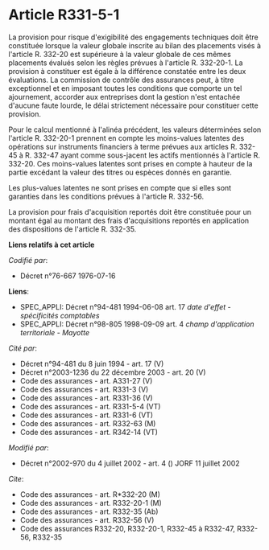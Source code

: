 # Article R331-5-1

La provision pour risque d'exigibilité des engagements techniques doit être constituée lorsque la valeur globale inscrite au
bilan des placements visés à l'article R. 332-20 est supérieure à la valeur globale de ces mêmes placements évalués selon les
règles prévues à l'article R. 332-20-1. La provision à constituer est égale à la différence constatée entre les deux
évaluations. La commission de contrôle des assurances peut, à titre exceptionnel et en imposant toutes les conditions que
comporte un tel ajournement, accorder aux entreprises dont la gestion n'est entachée d'aucune faute lourde, le délai
strictement nécessaire pour constituer cette provision.

Pour le calcul mentionné à l'alinéa précédent, les valeurs déterminées selon l'article R. 332-20-1 prennent en compte les
moins-values latentes des opérations sur instruments financiers à terme prévues aux articles R. 332-45 à R. 332-47 ayant
comme sous-jacent les actifs mentionnés à l'article R. 332-20. Ces moins-values latentes sont prises en compte à hauteur de
la partie excédant la valeur des titres ou espèces donnés en garantie.

Les plus-values latentes ne sont prises en compte que si elles sont garanties dans les conditions prévues à l'article R.
332-56.

La provision pour frais d'acquisition reportés doit être constituée pour un montant égal au montant des frais d'acquisitions
reportés en application des dispositions de l'article R. 332-35.

**Liens relatifs à cet article**

_Codifié par_:

  - Décret n°76-667 1976-07-16

**Liens**:

  - SPEC_APPLI: Décret n°94-481 1994-06-08 art. 17 *date d'effet - spécificités comptables*
  - SPEC_APPLI: Décret n°98-805 1998-09-09 art. 4 *champ d'application territoriale - Mayotte*

_Cité par_:

  - Décret n°94-481 du 8 juin 1994 - art. 17 (V)
  - Décret n°2003-1236 du 22 décembre 2003 - art. 20 (V)
  - Code des assurances - art. A331-27 (V)
  - Code des assurances - art. R331-3 (V)
  - Code des assurances - art. R331-36 (V)
  - Code des assurances - art. R331-5-4 (VT)
  - Code des assurances - art. R331-6 (VT)
  - Code des assurances - art. R332-63 (M)
  - Code des assurances - art. R342-14 (VT)

_Modifié par_:

  - Décret n°2002-970 du 4 juillet 2002 - art. 4 () JORF 11 juillet 2002

_Cite_:

  - Code des assurances - art. R*332-20 (M)
  - Code des assurances - art. R332-20-1 (M)
  - Code des assurances - art. R332-35 (Ab)
  - Code des assurances - art. R332-56 (V)
  - Code des assurances R332-20, R332-20-1, R332-45 à R332-47, R332-56, R332-35
